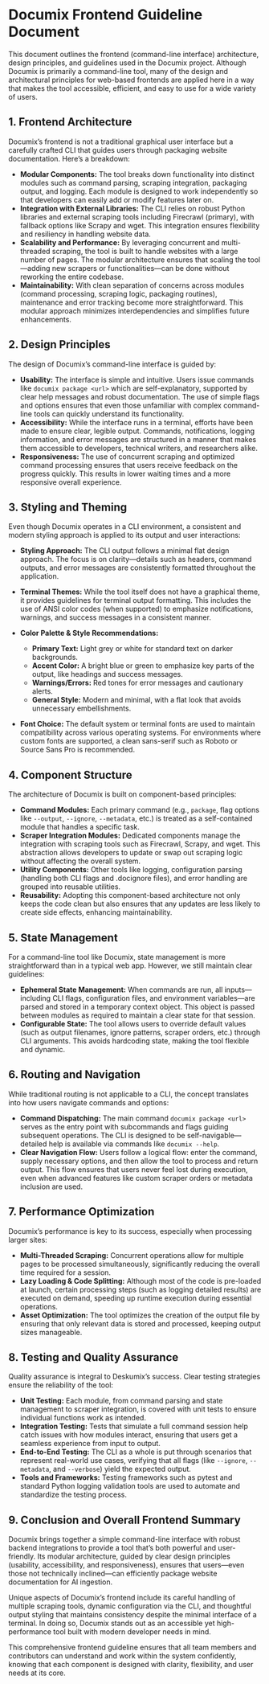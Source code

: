 # Documix Frontend Guideline Document

This document outlines the frontend (command-line interface) architecture, design principles, and guidelines used in the Documix project. Although Documix is primarily a command-line tool, many of the design and architectural principles for web-based frontends are applied here in a way that makes the tool accessible, efficient, and easy to use for a wide variety of users.

## 1. Frontend Architecture

Documix’s frontend is not a traditional graphical user interface but a carefully crafted CLI that guides users through packaging website documentation. Here’s a breakdown:

- **Modular Components:** The tool breaks down functionality into distinct modules such as command parsing, scraping integration, packaging output, and logging. Each module is designed to work independently so that developers can easily add or modify features later on.
- **Integration with External Libraries:** The CLI relies on robust Python libraries and external scraping tools including Firecrawl (primary), with fallback options like Scrapy and wget. This integration ensures flexibility and resiliency in handling website data.
- **Scalability and Performance:** By leveraging concurrent and multi-threaded scraping, the tool is built to handle websites with a large number of pages. The modular architecture ensures that scaling the tool—adding new scrapers or functionalities—can be done without reworking the entire codebase.
- **Maintainability:** With clean separation of concerns across modules (command processing, scraping logic, packaging routines), maintenance and error tracking become more straightforward. This modular approach minimizes interdependencies and simplifies future enhancements.

## 2. Design Principles

The design of Documix’s command-line interface is guided by:

- **Usability:** The interface is simple and intuitive. Users issue commands like `documix package <url>` which are self-explanatory, supported by clear help messages and robust documentation. The use of simple flags and options ensures that even those unfamiliar with complex command-line tools can quickly understand its functionality.
- **Accessibility:** While the interface runs in a terminal, efforts have been made to ensure clear, legible output. Commands, notifications, logging information, and error messages are structured in a manner that makes them accessible to developers, technical writers, and researchers alike.
- **Responsiveness:** The use of concurrent scraping and optimized command processing ensures that users receive feedback on the progress quickly. This results in lower waiting times and a more responsive overall experience.

## 3. Styling and Theming

Even though Documix operates in a CLI environment, a consistent and modern styling approach is applied to its output and user interactions:

- **Styling Approach:** The CLI output follows a minimal flat design approach. The focus is on clarity—details such as headers, command outputs, and error messages are consistently formatted throughout the application.

- **Terminal Themes:** While the tool itself does not have a graphical theme, it provides guidelines for terminal output formatting. This includes the use of ANSI color codes (when supported) to emphasize notifications, warnings, and success messages in a consistent manner.

- **Color Palette & Style Recommendations:**
  - **Primary Text:** Light grey or white for standard text on darker backgrounds.
  - **Accent Color:** A bright blue or green to emphasize key parts of the output, like headings and success messages.
  - **Warnings/Errors:** Red tones for error messages and cautionary alerts.
  - **General Style:** Modern and minimal, with a flat look that avoids unnecessary embellishments.
  
- **Font Choice:** The default system or terminal fonts are used to maintain compatibility across various operating systems. For environments where custom fonts are supported, a clean sans-serif such as Roboto or Source Sans Pro is recommended.

## 4. Component Structure

The architecture of Documix is built on component-based principles:

- **Command Modules:** Each primary command (e.g., `package`, flag options like `--output`, `--ignore`, `--metadata`, etc.) is treated as a self-contained module that handles a specific task.
- **Scraper Integration Modules:** Dedicated components manage the integration with scraping tools such as Firecrawl, Scrapy, and wget. This abstraction allows developers to update or swap out scraping logic without affecting the overall system.
- **Utility Components:** Other tools like logging, configuration parsing (handling both CLI flags and .docignore files), and error handling are grouped into reusable utilities.
- **Reusability:** Adopting this component-based architecture not only keeps the code clean but also ensures that any updates are less likely to create side effects, enhancing maintainability.

## 5. State Management

For a command-line tool like Documix, state management is more straightforward than in a typical web app. However, we still maintain clear guidelines:

- **Ephemeral State Management:** When commands are run, all inputs—including CLI flags, configuration files, and environment variables—are parsed and stored in a temporary context object. This object is passed between modules as required to maintain a clear state for that session.
- **Configurable State:** The tool allows users to override default values (such as output filenames, ignore patterns, scraper orders, etc.) through CLI arguments. This avoids hardcoding state, making the tool flexible and dynamic.

## 6. Routing and Navigation

While traditional routing is not applicable to a CLI, the concept translates into how users navigate commands and options:

- **Command Dispatching:** The main command `documix package <url>` serves as the entry point with subcommands and flags guiding subsequent operations. The CLI is designed to be self-navigable—detailed help is available via commands like `documix --help`.
- **Clear Navigation Flow:** Users follow a logical flow: enter the command, supply necessary options, and then allow the tool to process and return output. This flow ensures that users never feel lost during execution, even when advanced features like custom scraper orders or metadata inclusion are used.

## 7. Performance Optimization

Documix’s performance is key to its success, especially when processing larger sites:

- **Multi-Threaded Scraping:** Concurrent operations allow for multiple pages to be processed simultaneously, significantly reducing the overall time required for a session.
- **Lazy Loading & Code Splitting:** Although most of the code is pre-loaded at launch, certain processing steps (such as logging detailed results) are executed on demand, speeding up runtime execution during essential operations.
- **Asset Optimization:** The tool optimizes the creation of the output file by ensuring that only relevant data is stored and processed, keeping output sizes manageable.

## 8. Testing and Quality Assurance

Quality assurance is integral to Deskumix’s success. Clear testing strategies ensure the reliability of the tool:

- **Unit Testing:** Each module, from command parsing and state management to scraper integration, is covered with unit tests to ensure individual functions work as intended.
- **Integration Testing:** Tests that simulate a full command session help catch issues with how modules interact, ensuring that users get a seamless experience from input to output.
- **End-to-End Testing:** The CLI as a whole is put through scenarios that represent real-world use cases, verifying that all flags (like `--ignore`, `--metadata`, and `--verbose`) yield the expected output.
- **Tools and Frameworks:** Testing frameworks such as pytest and standard Python logging validation tools are used to automate and standardize the testing process.

## 9. Conclusion and Overall Frontend Summary

Documix brings together a simple command-line interface with robust backend integrations to provide a tool that’s both powerful and user-friendly. Its modular architecture, guided by clear design principles (usability, accessibility, and responsiveness), ensures that users—even those not technically inclined—can efficiently package website documentation for AI ingestion.

Unique aspects of Documix’s frontend include its careful handling of multiple scraping tools, dynamic configuration via the CLI, and thoughtful output styling that maintains consistency despite the minimal interface of a terminal. In doing so, Documix stands out as an accessible yet high-performance tool built with modern developer needs in mind.

This comprehensive frontend guideline ensures that all team members and contributors can understand and work within the system confidently, knowing that each component is designed with clarity, flexibility, and user needs at its core.